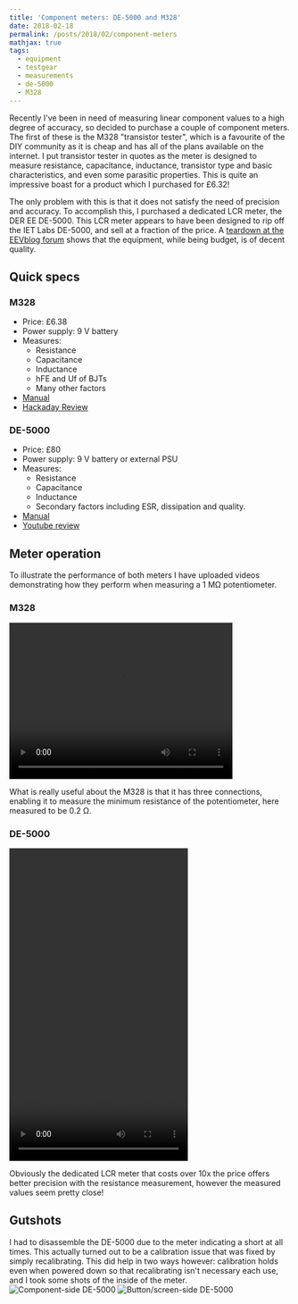 ```yaml
---
title: 'Component meters: DE-5000 and M328'
date: 2018-02-18
permalink: /posts/2018/02/component-meters
mathjax: true
tags:
  - equipment
  - testgear
  - measurements
  - de-5000
  - M328
---
```


Recently I've been in need of measuring linear component values to a high degree of accuracy, so decided to purchase a couple of component meters. The first of these is the M328 "transistor tester", which is a favourite of the DIY community as it is cheap and has all of the plans available on the internet. I put transistor tester in quotes as the meter is designed to measure resistance, capacitance, inductance, transistor type and basic characteristics, and even some parasitic properties. This is quite an impressive boast for a product which I purchased for £6.32!

The only problem with this is that it does not satisfy the need of precision and accuracy. To accomplish this, I purchased a dedicated LCR meter, the DER EE DE-5000. This LCR meter appears to have been designed to rip off the IET Labs DE-5000, and sell at a fraction of the price. A [teardown at the EEVblog forum](http://www.eevblog.com/forum/testgear/der-ee-de-5000-unboxing-and-teardown/) shows that the equipment, while being budget, is of decent quality.

## Quick specs

### M328
- Price: £6.38
- Power supply: 9 V battery
- Measures:
  - Resistance
  - Capacitance
  - Inductance
  - hFE and Uf of BJTs
  - Many other factors
- [Manual](/files/Ttester_english.pdf)
- [Hackaday Review](https://hackaday.com/2015/04/24/review-transistor-tester/)

### DE-5000
- Price: £80
- Power supply: 9 V battery or external PSU
- Measures:
  - Resistance
  - Capacitance
  - Inductance
  - Secondary factors including ESR, dissipation and quality.
- [Manual](/files/DE-5000_manual_english.pdf)
- [Youtube review](https://www.youtube.com/watch?v=sYRxi3BmS_U)


## Meter operation

To illustrate the performance of both meters I have uploaded videos demonstrating how they perform when measuring a 1 MΩ potentiometer.

### M328
<video width="400" height="280" controls>
 <source src="/images/MTester.mp4" type="video/mp4">
Your browser does not support the video tag.
</video>

What is really useful about the M328 is that it has three connections, enabling it to measure the minimum resistance of the potentiometer, here measured to be 0.2 Ω.

### DE-5000
<video width="320" height="560" controls>
 <source src="/images/DE-5000.mp4" type="video/mp4">
Your browser does not support the video tag.
</video>

Obviously the dedicated LCR meter that costs over 10x the price offers better precision with the resistance measurement, however the measured values seem pretty close!

## Gutshots

I had to disassemble the DE-5000 due to the meter indicating a short at all times. This actually turned out to be a calibration issue that was fixed by simply recalibrating. This did help in two ways however: calibration holds even when powered down so that recalibrating isn't necessary each use, and I took some shots of the inside of the meter.
![Component-side DE-5000](https://i.imgur.com/CrPVbRg.jpg)
![Button/screen-side DE-5000](https://i.imgur.com/cHPD5DT.jpg)
